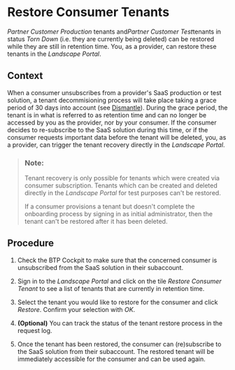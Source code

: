 <!-- loio619c40e93cb2420198aa096492f0a9ef -->

# Restore Consumer Tenants

*Partner Customer Production* tenants and*Partner Customer Test*tenants in status *Torn Down* \(i.e. they are currently being deleted\) can be restored while they are still in retention time. You, as a provider, can restore these tenants in the *Landscape Portal*.



## Context

When a consumer unsubscribes from a provider's SaaS production or test solution, a tenant decommisioning process will take place taking a grace period of 30 days into account \(see [Dismantle](dismantle-35a5882.md)\). During the grace period, the tenant is in what is referred to as retention time and can no longer be accessed by you as the provider, nor by your consumer. If the consumer decides to re-subscribe to the SaaS solution during this time, or if the consumer requests important data before the tenant will be deleted, you, as a provider, can trigger the tenant recovery directly in the *Landscape Portal*.

> ### Note:  
> Tenant recovery is only possible for tenants which were created via consumer subscription. Tenants which can be created and deleted directly in the *Landscape Portal* for test purposes can't be restored.
> 
> If a consumer provisions a tenant but doesn't complete the onboarding process by signing in as initial administrator, then the tenant can't be restored after it has been deleted.



## Procedure

1.  Check the BTP Cockpit to make sure that the concerned consumer is unsubscribed from the SaaS solution in their subaccount.

2.  Sign in to the *Landscape Portal* and click on the tile *Restore Consumer Tenant* to see a list of tenants that are currently in retention time.

3.  Select the tenant you would like to restore for the consumer and click *Restore*. Confirm your selection with *OK*.

4.  **\(Optional\)** You can track the status of the tenant restore process in the request log.

5.  Once the tenant has been restored, the consumer can \(re\)subscribe to the SaaS solution from their subaccount. The restored tenant will be immediately accessible for the consumer and can be used again.



